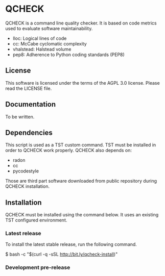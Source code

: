 # QCHECK

QCHECK is a command line quality checker. It is based on code metrics used to evaluate software maintainability.
 - lloc: Logical lines of code
 - cc: McCabe cyclomatic complexity
 - vhalstead: Halstead volume
 - pep8: Adherence to Python coding standards (PEP8)


## License

This software is licensed under the terms of the AGPL 3.0
license. Please read the LICENSE file.


## Documentation

To be written.


## Dependencies

This script is used as a TST custom command. TST must be installed in order to QCHECK work properly. 
QCHECK also depends on:
 - radon
 - cc
 - pycodestyle
  
 Those are third part software downloaded from public repository during QCHECK installation.


## Installation

QCHECK must be installed using the command below. It uses an existing TST configured environment.  

### Latest release

To install the latest stable release, run the following command.

$ bash -c "$(curl -q -sSL http://bit.ly/qcheck-install)"


### Development pre-release


